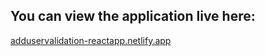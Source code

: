 ## You can view the application live here:
[adduservalidation-reactapp.netlify.app
](adduservalidation-reactapp.netlify.app)
